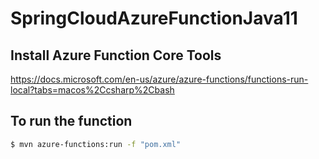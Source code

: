 # SpringCloudAzureFunctionJava11

## Install Azure Function Core Tools

https://docs.microsoft.com/en-us/azure/azure-functions/functions-run-local?tabs=macos%2Ccsharp%2Cbash

## To run the function

```bash
$ mvn azure-functions:run -f "pom.xml"

```
